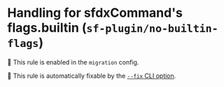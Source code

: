 # Handling for sfdxCommand's flags.builtin (`sf-plugin/no-builtin-flags`)

💼 This rule is enabled in the `migration` config.

🔧 This rule is automatically fixable by the [`--fix` CLI option](https://eslint.org/docs/latest/user-guide/command-line-interface#--fix).

<!-- end auto-generated rule header -->
